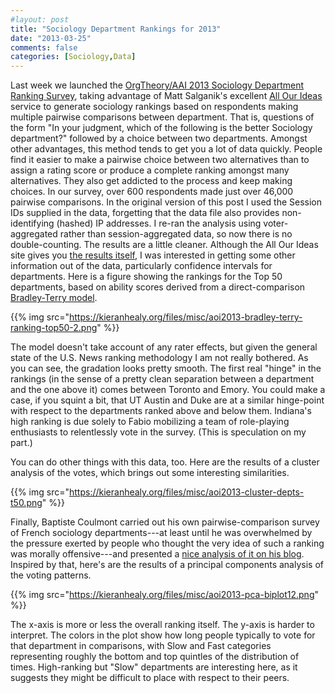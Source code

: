 ```yaml
---
#layout: post
title: "Sociology Department Rankings for 2013"
date: "2013-03-25"
comments: false
categories: [Sociology,Data]
---
```


Last week we launched the [OrgTheory/AAI 2013 Sociology Department Ranking Survey](https://kieranhealy.org/blog/archives/2013/03/13/crowdsourcing-sociology-department-rankings-2013-edition/), taking advantage of Matt Salganik's excellent [All Our Ideas](http://www.allourideas.org) service to generate sociology rankings based on respondents making multiple pairwise comparisons between department. That is, questions of the form "In your judgment, which of the following is the better Sociology department?" followed by a choice between two departments. Amongst other advantages, this method tends to get you a lot of data quickly. People find it easier to make a pairwise choice between two alternatives than to assign a rating score or produce a complete ranking amongst many alternatives. They also get addicted to the process and keep making choices. In our survey, over 600 respondents made just over 46,000 pairwise comparisons. In the original version of this post I used the Session IDs supplied in the data, forgetting that the data file also provides non-identifying (hashed) IP addresses. I re-ran the analysis using voter-aggregated rather than session-aggregated data, so now there is no double-counting. The results are a little cleaner. Although the All Our Ideas site gives you [the results itself](http://www.allourideas.org/socranking2013/results), I was interested in getting some other information out of the data, particularly confidence intervals for departments. Here is a figure showing the rankings for the Top 50 departments, based on ability scores derived from a direct-comparison [Bradley-Terry model](http://en.wikipedia.org/wiki/Pairwise_comparison).

{{% img src="https://kieranhealy.org/files/misc/aoi2013-bradley-terry-ranking-top50-2.png" %}}

The model doesn't take account of any rater effects, but given the general state of the U.S. News ranking methodology I am not really bothered. As you can see, the gradation looks pretty smooth. The first real "hinge" in the rankings (in the sense of a pretty clean separation between a department and the one above it) comes between Toronto and Emory. You could make a case, if you squint a bit, that UT Austin and Duke are at a similar hinge-point with respect to the departments ranked above and below them. Indiana's high ranking is due solely to Fabio mobilizing a team of role-playing enthusiasts to relentlessly vote in the survey. (This is speculation on my part.)

You can do other things with this data, too. Here are the results of a cluster analysis of the votes, which brings out some interesting similarities.

{{% img src="https://kieranhealy.org/files/misc/aoi2013-cluster-depts-t50.png" %}}

Finally, Baptiste Coulmont carried out his own pairwise-comparison survey of French sociology departments---at least until he was overwhelmed by the pressure exerted by people who thought the very idea of such a ranking was morally offensive---and presented a [nice analysis of it on his blog](http://coulmont.com/blog/2013/03/22/classement-espace/). Inspired by that, here's are the results of a principal components analysis of the voting patterns. 

{{% img src="https://kieranhealy.org/files/misc/aoi2013-pca-biplot12.png" %}}

The x-axis is more or less the overall ranking itself. The y-axis is harder to interpret. The colors in the plot show how long people typically to vote for that department in comparisons, with Slow and Fast categories representing roughly the bottom and top quintles of the distribution of times. High-ranking but "Slow" departments are interesting here, as it suggests they might be difficult to place with respect to their peers.

